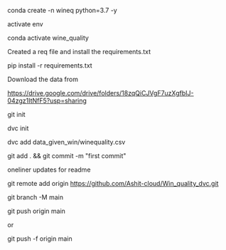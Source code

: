 conda create -n wineq python=3.7 -y

activate env

conda activate wine_quality

Created a req file and install the requirements.txt

pip install -r requirements.txt

Download the data from

https://drive.google.com/drive/folders/18zqQiCJVgF7uzXgfbIJ-04zgz1ItNfF5?usp=sharing

git init



dvc init 

dvc add data_given_win/winequality.csv

git add . && git commit -m "first commit"

oneliner updates for readme



git remote add origin https://github.com/Ashit-cloud/Win_quality_dvc.git

git branch -M main

git push origin main 

or

git push -f origin main
